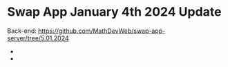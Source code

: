 # Swap App January 4th 2024 Update

Back-end: https://github.com/MathDevWeb/swap-app-server/tree/5.01.2024

-
-
